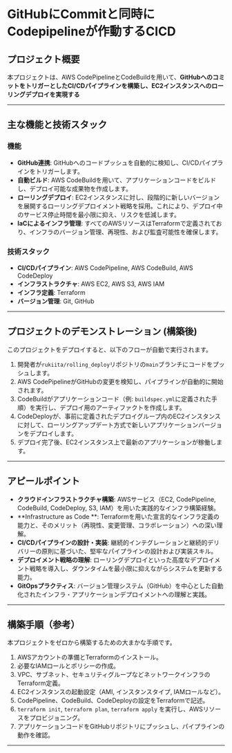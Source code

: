 # GitHubにCommitと同時にCodepipelineが作動するCICD

## プロジェクト概要

本プロジェクトは、AWS CodePipelineとCodeBuildを用いて、**GitHubへのコミットをトリガーとしたCI/CDパイプラインを構築し、EC2インスタンスへのローリングデプロイを実現する**

---

## 主な機能と技術スタック

### 機能

* **GitHub連携**: GitHubへのコードプッシュを自動的に検知し、CI/CDパイプラインをトリガーします。
* **自動ビルド**: AWS CodeBuildを用いて、アプリケーションコードをビルドし、デプロイ可能な成果物を作成します。
* **ローリングデプロイ**: EC2インスタンスに対し、段階的に新しいバージョンを展開するローリングデプロイメント戦略を採用。これにより、デプロイ中のサービス停止時間を最小限に抑え、リスクを低減します。
* **IaCによるインフラ管理**: すべてのAWSリソースはTerraformで定義されており、インフラのバージョン管理、再現性、および監査可能性を確保します。

### 技術スタック

* **CI/CDパイプライン**: AWS CodePipeline, AWS CodeBuild, AWS CodeDeploy
* **インフラストラクチャ**: AWS EC2, AWS S3, AWS IAM
* **インフラ定義**: Terraform
* **バージョン管理**: Git, GitHub

---

## プロジェクトのデモンストレーション (構築後)

このプロジェクトをデプロイすると、以下のフローが自動で実行されます。

1.  開発者が`rukiita/rolling_deploy`リポジトリの`main`ブランチにコードをプッシュします。
2.  AWS CodePipelineがGitHubの変更を検知し、パイプラインが自動的に開始されます。
3.  CodeBuildがアプリケーションコード（例: `buildspec.yml`に定義された手順）を実行し、デプロイ用のアーティファクトを作成します。
4.  CodeDeployが、事前に定義されたデプロイグループ内のEC2インスタンスに対して、ローリングアップデート方式で新しいアプリケーションバージョンをデプロイします。
5.  デプロイ完了後、EC2インスタンス上で最新のアプリケーションが稼働します。

---

## アピールポイント

* **クラウドインフラストラクチャ構築**: AWSサービス（EC2, CodePipeline, CodeBuild, CodeDeploy, S3, IAM）を用いた実践的なインフラ構築経験。
* **Infrastructure as Code **: Terraformを用いた宣言的なインフラ定義の能力と、そのメリット（再現性、変更管理、コラボレーション）への深い理解。
* **CI/CDパイプラインの設計・実装**: 継続的インテグレーションと継続的デリバリーの原則に基づいた、堅牢なパイプラインの設計および実装スキル。
* **デプロイメント戦略の理解**: ローリングデプロイといった高度なデプロイメント戦略を導入し、ダウンタイムを最小限に抑えながらシステムを更新する能力。
* **GitOpsプラクティス**: バージョン管理システム（GitHub）を中心とした自動化されたインフラ・アプリケーションデプロイメントへの理解と実践。

---

## 構築手順（参考）

本プロジェクトをゼロから構築するための大まかな手順です。

1.  AWSアカウントの準備とTerraformのインストール。
2.  必要なIAMロールとポリシーの作成。
3.  VPC、サブネット、セキュリティグループなどネットワークインフラのTerraform定義。
4.  EC2インスタンスの起動設定（AMI, インスタンスタイプ, IAMロールなど）。
5.  CodePipeline、CodeBuild、CodeDeployの設定をTerraformで記述。
6.  `terraform init`, `terraform plan`, `terraform apply` を実行し、AWSリソースをプロビジョニング。
7.  アプリケーションコードをGitHubリポジトリにプッシュし、パイプラインの動作を確認。

---
